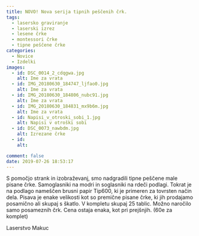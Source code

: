 ```yaml
---
title: NOVO! Nova serija tipnih peščenih črk.
tags:
  - lasersko graviranje
  - laserski izrez
  - lesene črke
  - montessori črke
  - tipne peščene črke
categories:
  - Novice
  - Izdelki
images:
  - id: DSC_0014_2_cdqgwa.jpg
    alt: Ime za vrata
  - id: IMG_20180630_184747_ljfao0.jpg
    alt: Ime za vrata
  - id: IMG_20180630_184806_nubc91.jpg
    alt: Ime za vrata
  - id: IMG_20180630_184831_mx9b6m.jpg
    alt: Ime za vrata
  - id: Napisi_v_otroski_sobi_1.jpg
    alt: Napisi v otroški sobi
  - id: DSC_0073_nawbdm.jpg
    alt: Izrezane črke
  - id: 
    alt: 

comment: false
date: 2019-07-26 18:53:17
---
```

S pomočjo strank in izobraževanj, smo nadgradili tipne peščene male pisane črke. Samoglasniki na modri in soglasniki na rdeči podlagi.
Tokrat je na podlago nameščen brusni papir Tip600, ki je primeren za tovrsten način dela. Pisava je enake velikosti kot so premične pisane črke, ki jih prodajamo posamično ali skupaj s škatlo. 
V kompletu skupaj 25 tablic. Možno naročilo samo posameznih črk. Cena ostaja enaka, kot pri prejšnjih. (60e za komplet)

Laserstvo Makuc 
